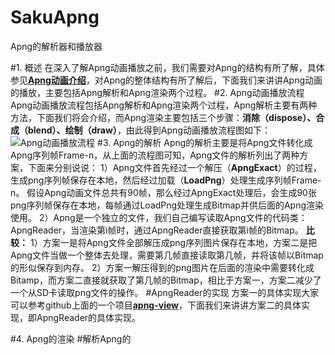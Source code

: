 # SakuApng
Apng的解析器和播放器

#1.  概述
在深入了解Apng动画播放之前，我们需要对Apng的结构有所了解，具体参见[**Apng动画介绍**](http://www.jianshu.com/p/5333bcc20ba7)，对Apng的整体结构有所了解后，下面我们来讲讲Apng动画的播放，主要包括Apng解析和Apng渲染两个过程。
#2.  Apng动画播放流程
Apng动画播放流程包括Apng解析和Apng渲染两个过程，Apng解析主要有两种方法，下面我们将会介绍，而Apng渲染主要包括三个步骤：**消除（dispose）、合成（blend）、绘制（draw）**，由此得到Apng动画播放流程图如下：
![Apng动画播放流程](http://upload-images.jianshu.io/upload_images/3427834-aa0b26e40be1d556.png?imageMogr2/auto-orient/strip%7CimageView2/2/w/1240)
#3.  Apng的解析
Apng的解析主要是将Apng文件转化成Apng序列帧Frame-n，从上面的流程图可知，Apng文件的解析列出了两种方案，下面来分别说说：
1）Apng文件首先经过一个解压（**ApngExact**）的过程，生成png序列帧保存在本地，然后经过加载（**LoadPng**）处理生成序列帧Frame-n。
假设Apng动画文件总共有90帧，那么经过ApngExact处理后，会生成90张png序列帧保存在本地，每帧通过LoadPng处理生成Bitmap并供后面的Apng渲染使用。
2）Apng是一个独立的文件，我们自己编写读取Apng文件的代码类：ApngReader，当渲染第i帧时，通过ApngReader直接获取第i帧的Bitmap。
**比较：**
1）方案一是将Apng文件全部解压成png序列图片保存在本地，方案二是把Apng文件当做一个整体去处理，需要第几帧直接读取第几帧，并将该帧以Bitmap的形似保存到内存。
2）方案一解压得到的png图片在后面的渲染中需要转化成Bitamp，而方案二直接就获取了第几帧的Bitmap，相比于方案一，方案二减少了一个从SD卡读取png文件的操作。
#ApngReader的实现
方案一的具体实现大家可以参考github上面的一个项目[**apng-view**](https://github.com/sahasbhop/apng-view)，下面我们来讲讲方案二的具体实现，即ApngReader的具体实现。


#4.  Apng的渲染
#解析Apng的
